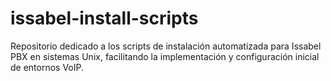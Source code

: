 # issabel-install-scripts
Repositorio dedicado a los scripts de instalación automatizada para Issabel PBX en sistemas Unix, facilitando la implementación y configuración inicial de entornos VoIP.
